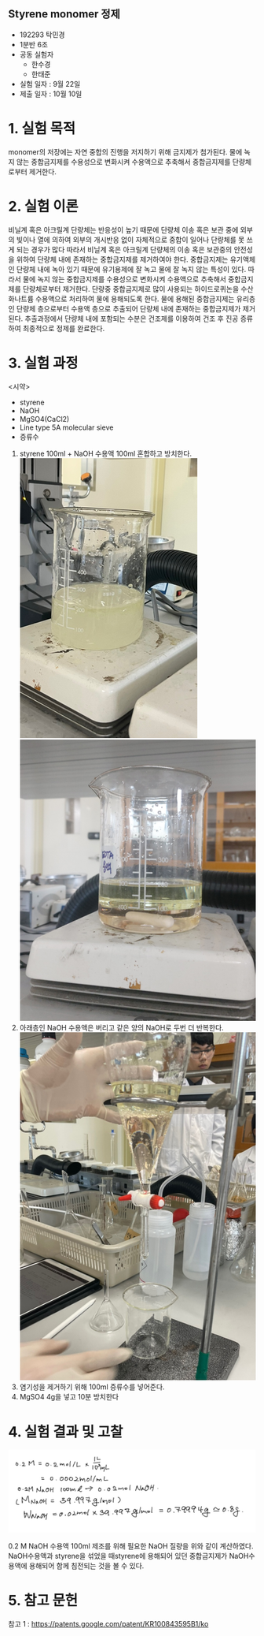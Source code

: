## Styrene monomer 정제

* 192293 탁민경 
* 1분반 6조
* 공동 실험자 
  * 한수경
  * 한태준
* 실험 일자 : 9월 22일
* 제출 일자 : 10월 10일

# 1. 실험 목적

monomer의 저장에는 자연 중합의 진행을 저지하기 위해 금지제가 첨가된다.
물에 녹지 않는 중합금지제를 수용성으로 변화시켜 수용액으로 추축해서 중합금지제를 단량체로부터 제거한다.

# 2. 실험 이론

비닐계 혹은 아크릴계 단량체는 반응성이 높기 때문에 단량체 이송 혹은 보관 중에 외부의 빛이나 열에 의하여 외부의 개시반응 없이 자체적으로 중합이 일어나 단량체를 못 쓰게 되는 경우가 많다
따라서 비닐계 혹은 아크릴계 단량체의 이송 혹은 보관중의 안전성을 위하여 단량체 내에 존재하는 중합금지제를 제거하여야 한다.
중합금지제는 유기액체인 단량체 내에 녹아 있기 때문에 유기용제에 잘 녹고 물에 잘 녹지 않는 특성이 있다.
따라서 물에 녹지 않는 중합금지제를 수용성으로 변화시켜 수용액으로 추축해서 중합금지제를 단량체로부터 제거한다.
단량중 중합금지제로 많이 사용되는 하이드로퀴논을 수산화나트륨 수용액으로 처리하여 물에 용해되도록 한다.
물에 용해된 중합금지제는 유리층인 단량체 층으로부터 수용액 층으로 추출되어 단량체 내에 존재하는 중합금지제가 제거된다.
추출과정에서 단량체 내에 포함되는 수분은 건조제를 이용하여 건조 후 진공 증류하여 최종적으로 정제를 완료한다.

# 3. 실험 과정

<시약>

* styrene
* NaOH
* MgSO4(CaCl2)
* Line type 5A molecular sieve
* 증류수

1. styrene 100ml + NaOH 수용액 100ml 혼합하고 방치한다. 
   ![image-20231008203744928](./assets/image-20231008203744928.png)
   ![image-20231008203833305](./assets/image-20231008203833305.png)
2. 아래층인 NaOH 수용액은 버리고 같은 양의 NaOH로 두번 더 반복한다. 
   ![image-20231008204004272](./assets/image-20231008204004272.png)
3. 염기성을 제거하기 위해 100ml 증류수를 넣어준다. 
4. MgSO4 4g을 넣고 10분 방치한다

# 4. 실험 결과 및 고찰

![image-20231008211630850](./assets/image-20231008211630850.png)

0.2 M NaOH 수용액 100ml 제조를 위해 필요한  NaOH 질량을 위와 같이 계산하였다. 
 NaOH수용액과 styrene을 섞었을 때styrene에 용해되어 있던 중합금지제가 NaOH수용액에 용해되어 함께 침전되는 것을 볼 수 있다. 

# 5. 참고 문헌

참고 1 : https://patents.google.com/patent/KR100843595B1/ko

